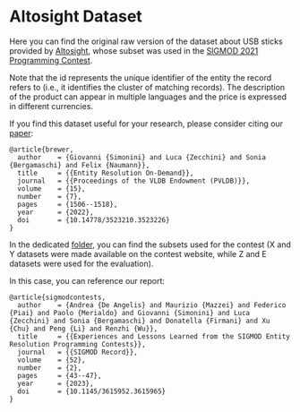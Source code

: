 <h1>Altosight Dataset</h1>

Here you can find the original raw version of the dataset about USB sticks provided by <a href="https://altosight.com">Altosight</a>, whose subset was used in the <a href="https://dbgroup.ing.unimo.it/sigmod21contest">SIGMOD 2021 Programming Contest</a>.

Note that the id represents the unique identifier of the entity the record refers to (i.e., it identifies the cluster of matching records).
The description of the product can appear in multiple languages and the price is expressed in different currencies.

If you find this dataset useful for your research, please consider citing our <a href="https://doi.org/10.14778/3523210.3523226">paper</a>:

    @article{brewer,
      author    = {Giovanni {Simonini} and Luca {Zecchini} and Sonia {Bergamaschi} and Felix {Naumann}},
      title     = {{Entity Resolution On-Demand}},
      journal   = {{Proceedings of the VLDB Endowment (PVLDB)}},
      volume    = {15},
      number    = {7},
      pages     = {1506--1518},
      year      = {2022},
      doi       = {10.14778/3523210.3523226}
    }

In the dedicated <a href="https://github.com/dbmodena/BrewER/tree/main/altosight_dataset/sigmod_2021_programming_contest">folder</a>, you can find the subsets used for the contest (X and Y datasets were made available on the contest website, while Z and E datasets were used for the evaluation).

In this case, you can reference our report:

    @article{sigmodcontests,
      author    = {Andrea {De Angelis} and Maurizio {Mazzei} and Federico {Piai} and Paolo {Merialdo} and Giovanni {Simonini} and Luca {Zecchini} and Sonia {Bergamaschi} and Donatella {Firmani} and Xu {Chu} and Peng {Li} and Renzhi {Wu}},
      title     = {{Experiences and Lessons Learned from the SIGMOD Entity Resolution Programming Contests}},
      journal   = {{SIGMOD Record}},
      volume    = {52},
      number    = {2},
      pages     = {43--47},
      year      = {2023},
      doi       = {10.1145/3615952.3615965}
    }
